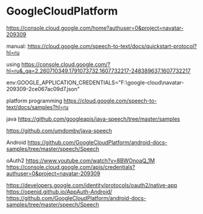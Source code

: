 # GoogleCloudPlatform
https://console.cloud.google.com/home?authuser=0&project=navatar-209309

manual:
https://cloud.google.com/speech-to-text/docs/quickstart-protocol?hl=ru

using
https://console.cloud.google.com/?hl=ru&_ga=2.260710349.1791073732.1607732217-248389637.1607732217

env:GOOGLE_APPLICATION_CREDENTIALS="F:\google-cloud\navatar-209309-2ce067ac09d7.json"

platform programming
https://cloud.google.com/speech-to-text/docs/samples?hl=ru

java
https://github.com/googleapis/java-speech/tree/master/samples

https://github.com/umdomby/java-speech

Android
https://github.com/GoogleCloudPlatform/android-docs-samples/tree/master/speech/Speech

oAuth2
https://www.youtube.com/watch?v=8BWOnoaQ_1M
https://console.cloud.google.com/apis/credentials?authuser=0&project=navatar-209309

https://developers.google.com/identity/protocols/oauth2/native-app
https://openid.github.io/AppAuth-Android/
https://github.com/GoogleCloudPlatform/android-docs-samples/tree/master/speech/Speech


